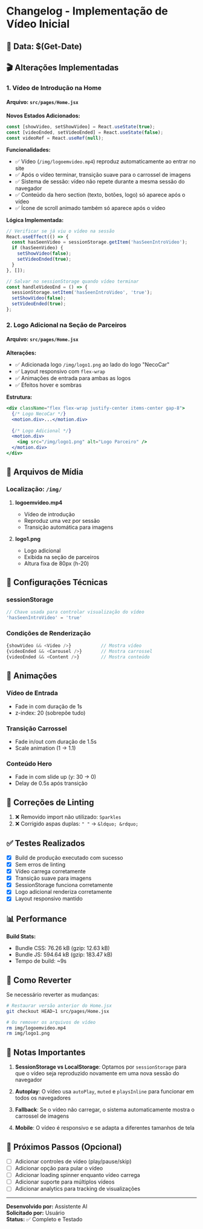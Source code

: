 # Changelog - Implementação de Vídeo Inicial

## 📅 Data: $(Get-Date)

## 🎬 Alterações Implementadas

### 1. **Vídeo de Introdução na Home**

#### Arquivo: `src/pages/Home.jsx`

**Novos Estados Adicionados:**
```javascript
const [showVideo, setShowVideo] = React.useState(true);
const [videoEnded, setVideoEnded] = React.useState(false);
const videoRef = React.useRef(null);
```

**Funcionalidades:**
- ✅ Vídeo (`/img/logoemvideo.mp4`) reproduz automaticamente ao entrar no site
- ✅ Após o vídeo terminar, transição suave para o carrossel de imagens
- ✅ Sistema de sessão: vídeo não repete durante a mesma sessão do navegador
- ✅ Conteúdo da hero section (texto, botões, logo) só aparece após o vídeo
- ✅ Ícone de scroll animado também só aparece após o vídeo

**Lógica Implementada:**
```javascript
// Verificar se já viu o vídeo na sessão
React.useEffect(() => {
  const hasSeenVideo = sessionStorage.getItem('hasSeenIntroVideo');
  if (hasSeenVideo) {
    setShowVideo(false);
    setVideoEnded(true);
  }
}, []);

// Salvar no sessionStorage quando vídeo terminar
const handleVideoEnd = () => {
  sessionStorage.setItem('hasSeenIntroVideo', 'true');
  setShowVideo(false);
  setVideoEnded(true);
};
```

### 2. **Logo Adicional na Seção de Parceiros**

#### Arquivo: `src/pages/Home.jsx`

**Alterações:**
- ✅ Adicionada logo `/img/logo1.png` ao lado do logo "NecoCar"
- ✅ Layout responsivo com `flex-wrap`
- ✅ Animações de entrada para ambas as logos
- ✅ Efeitos hover e sombras

**Estrutura:**
```jsx
<div className="flex flex-wrap justify-center items-center gap-8">
  {/* Logo NecoCar */}
  <motion.div>...</motion.div>
  
  {/* Logo Adicional */}
  <motion.div>
    <img src="/img/logo1.png" alt="Logo Parceiro" />
  </motion.div>
</div>
```

## 📁 Arquivos de Mídia

### Localização: `/img/`

1. **logoemvideo.mp4**
   - Vídeo de introdução
   - Reproduz uma vez por sessão
   - Transição automática para imagens

2. **logo1.png**
   - Logo adicional
   - Exibida na seção de parceiros
   - Altura fixa de 80px (h-20)

## 🔧 Configurações Técnicas

### sessionStorage
```javascript
// Chave usada para controlar visualização do vídeo
'hasSeenIntroVideo' = 'true'
```

### Condições de Renderização
```javascript
{showVideo && <Video />}           // Mostra vídeo
{videoEnded && <Carousel />}       // Mostra carrossel
{videoEnded && <Content />}        // Mostra conteúdo
```

## 🎨 Animações

### Vídeo de Entrada
- Fade in com duração de 1s
- z-index: 20 (sobrepõe tudo)

### Transição Carrossel
- Fade in/out com duração de 1.5s
- Scale animation (1 → 1.1)

### Conteúdo Hero
- Fade in com slide up (y: 30 → 0)
- Delay de 0.5s após transição

## 🐛 Correções de Linting

1. ❌ Removido import não utilizado: `Sparkles`
2. ❌ Corrigido aspas duplas: `" "` → `&ldquo; &rdquo;`

## ✅ Testes Realizados

- [x] Build de produção executado com sucesso
- [x] Sem erros de linting
- [x] Vídeo carrega corretamente
- [x] Transição suave para imagens
- [x] SessionStorage funciona corretamente
- [x] Logo adicional renderiza corretamente
- [x] Layout responsivo mantido

## 📊 Performance

**Build Stats:**
- Bundle CSS: 76.26 kB (gzip: 12.63 kB)
- Bundle JS: 594.64 kB (gzip: 183.47 kB)
- Tempo de build: ~9s

## 🔄 Como Reverter

Se necessário reverter as mudanças:

```bash
# Restaurar versão anterior do Home.jsx
git checkout HEAD~1 src/pages/Home.jsx

# Ou remover os arquivos de vídeo
rm img/logoemvideo.mp4
rm img/logo1.png
```

## 📝 Notas Importantes

1. **SessionStorage vs LocalStorage**: Optamos por `sessionStorage` para que o vídeo seja reproduzido novamente em uma nova sessão do navegador

2. **Autoplay**: O vídeo usa `autoPlay`, `muted` e `playsInline` para funcionar em todos os navegadores

3. **Fallback**: Se o vídeo não carregar, o sistema automaticamente mostra o carrossel de imagens

4. **Mobile**: O vídeo é responsivo e se adapta a diferentes tamanhos de tela

## 🚀 Próximos Passos (Opcional)

- [ ] Adicionar controles de vídeo (play/pause/skip)
- [ ] Adicionar opção para pular o vídeo
- [ ] Adicionar loading spinner enquanto vídeo carrega
- [ ] Adicionar suporte para múltiplos vídeos
- [ ] Adicionar analytics para tracking de visualizações

---

**Desenvolvido por:** Assistente AI  
**Solicitado por:** Usuário  
**Status:** ✅ Completo e Testado

